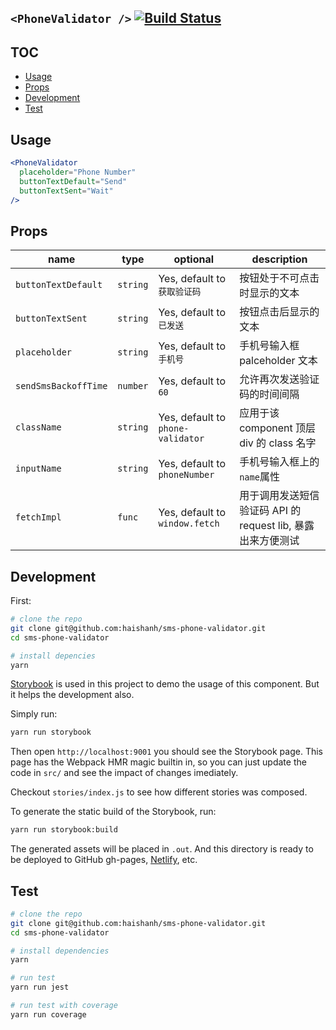 ## `<PhoneValidator />` [![Build Status](https://travis-ci.org/haishanh/sms-phone-validator.svg?branch=master)](https://travis-ci.org/haishanh/sms-phone-validator)

## TOC

-   [Usage](#usage)
-   [Props](#props)
-   [Development](#development)
-   [Test](#test)

## Usage

```jsx
<PhoneValidator
  placeholder="Phone Number"
  buttonTextDefault="Send"
  buttonTextSent="Wait"
/>
```

## Props

| name                 | type     | optional                          | description                             |
| -------------------- | -------- | --------------------------------- | --------------------------------------- |
| `buttonTextDefault`  | `string` | Yes, default to `获取验证码`           | 按钮处于不可点击时显示的文本                          |
| `buttonTextSent`     | `string` | Yes, default to `已发送`             | 按钮点击后显示的文本                              |
| `placeholder`        | `string` | Yes, default to `手机号`             | 手机号输入框 palceholder 文本                   |
| `sendSmsBackoffTime` | `number` | Yes, default to `60`              | 允许再次发送验证码的时间间隔                          |
| `className`          | `string` | Yes, default to `phone-validator` | 应用于该 component 顶层 div 的 class 名字        |
| `inputName`          | `string` | Yes, default to `phoneNumber`     | 手机号输入框上的`name`属性                        |
| `fetchImpl`          | `func`   | Yes, default to `window.fetch`    | 用于调用发送短信验证码 API 的 request lib, 暴露出来方便测试 |

## Development

First:

```bash
# clone the repo
git clone git@github.com:haishanh/sms-phone-validator.git
cd sms-phone-validator

# install depencies
yarn
```

[Storybook] is used in this project to demo the usage of this component. But it helps the development also.

Simply run:

```bash
yarn run storybook
```

Then open `http://localhost:9001` you should see the Storybook page. This page has the Webpack HMR magic builtin in, so you can just update the code in `src/` and see the impact of changes imediately.

Checkout `stories/index.js` to see how different stories was composed.

To generate the static build of the Storybook, run:

```bash
yarn run storybook:build
```

The generated assets will be placed in `.out`. And this directory is ready to be deployed to GitHub gh-pages, [Netlify], etc.

[storybook]: https://storybook.js.org/

[netlify]: https://www.netlify.com/

## Test

```bash
# clone the repo
git clone git@github.com:haishanh/sms-phone-validator.git
cd sms-phone-validator

# install dependencies
yarn

# run test
yarn run jest

# run test with coverage
yarn run coverage
```
